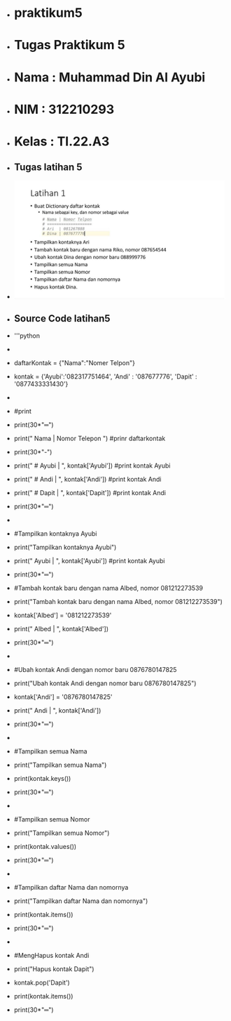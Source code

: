 + # praktikum5
+ # Tugas Praktikum 5
+ # Nama : Muhammad Din Al Ayubi
+ # NIM : 312210293
+ # Kelas : TI.22.A3

+ ## Tugas latihan 5
+ ![gambar1](hasil/tugas_latihan_5.jpeg)
+ ## Source Code latihan5
+ '''python
+ 
+ daftarKontak = {"Nama":"Nomer Telpon"}
+ kontak       = {'Ayubi':'082317751464', 'Andi' : '087677776', 'Dapit' : '0877433331430'}
+ 
+ #print
+ print(30*"═")
+ print("    Nama    |  Nomor Telepon  ") #prinr daftarkontak
+ print(30*"-")
+ print("   # Ayubi    | ", kontak['Ayubi']) #print kontak Ayubi
+ print("   # Andi   | ", kontak['Andi']) #print kontak Andi
+ print("   # Dapit   | ", kontak['Dapit']) #print kontak Andi
+ print(30*"═")
+ 
+ #Tampilkan kontaknya Ayubi
+ print("Tampilkan kontaknya Ayubi")
+ print("    Ayubi     | ", kontak['Ayubi']) #print kontak Ayubi
+ print(30*"═")
+ #Tambah kontak baru dengan nama Albed, nomor 081212273539
+ print("Tambah kontak baru dengan nama Albed, nomor 081212273539")
+ kontak['Albed'] = '081212273539'
+ print("    Albed    | ", kontak['Albed'])
+ print(30*"═")
+ 
+ #Ubah kontak Andi dengan nomor baru 0876780147825
+ print("Ubah kontak Andi dengan nomor baru 0876780147825")
+ kontak['Andi'] = '0876780147825'
+ print("    Andi    | ", kontak['Andi'])
+ print(30*"═")
+ 
+ #Tampilkan semua Nama
+ print("Tampilkan semua Nama")
+ print(kontak.keys())
+ print(30*"═")
+ 
+ #Tampilkan semua Nomor
+ print("Tampilkan semua Nomor")
+ print(kontak.values())
+ print(30*"═")
+ 
+ #Tampilkan daftar Nama dan nomornya
+ print("Tampilkan daftar Nama dan nomornya")
+ print(kontak.items())
+ print(30*"═")
+ 
+ #MengHapus kontak Andi
+ print("Hapus kontak Dapit")
+ kontak.pop('Dapit')
+ print(kontak.items())
+ print(30*"═")